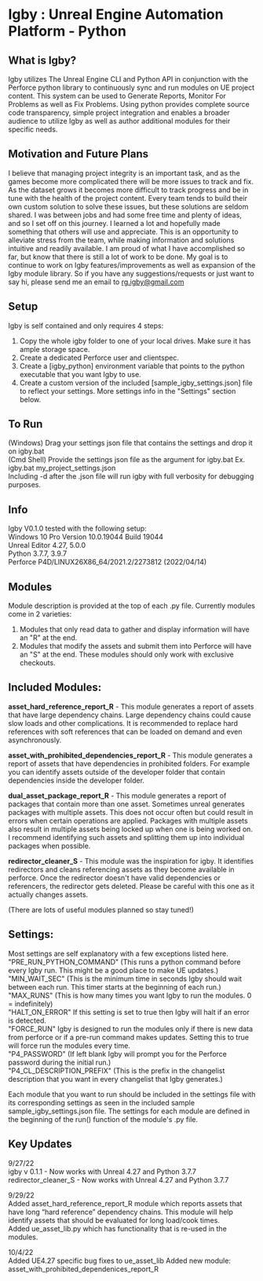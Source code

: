 # Igby : Unreal Engine Automation Platform - Python

## What is Igby?

Igby utilizes The Unreal Engine CLI and Python API in conjunction with the Perforce python library to continuously sync and run modules on UE project content. This system can be used to Generate Reports, Monitor For Problems as well as Fix Problems. Using python provides complete source code transparency, simple project integration and enables a broader audience to utilize Igby as well as author additional modules for their specific needs.

## Motivation and Future Plans

I believe that managing project integrity is an important task, and as the games become more complicated there will be more issues to track and fix. As the dataset grows it becomes more difficult to track progress and be in tune with the health of the project content. Every team tends to build their own custom solution to solve these issues, but these solutions are seldom shared. I was between jobs and had some free time and plenty of ideas, and so I set off on this journey. I learned a lot and hopefully made something that others will use and appreciate. This is an opportunity to alleviate stress from the team, while making information and solutions intuitive and readily available. I am proud of what I have accomplished so far, but know that there is still a lot of work to be done. My goal is to continue to work on Igby features/improvements as well as expansion of the Igby module library. So if you have any suggestions/requests or just want to say hi, please send me an email to rg.igby@gmail.com

## Setup

Igby is self contained and only requires 4 steps:
1. Copy the whole igby folder to one of your local drives. Make sure it has ample storage space.
2. Create a dedicated Perforce user and clientspec.
3. Create a [igby_python] environment variable that points to the python executable that you want Igby to use.
4. Create a custom version of the included [sample_igby_settings.json] file to reflect your settings. More settings info in the "Settings" section below.

## To Run

(Windows) Drag your settings json file that contains the settings and drop it on igby.bat\
(Cmd Shell) Provide the settings json file as the argument for igby.bat Ex. igby.bat my_project_settings.json\
Including -d after the .json file will run igby with full verbosity for debugging purposes.

## Info

Igby V0.1.0 tested with the following setup:\
Windows 10 Pro Version 10.0.19044 Build 19044\
Unreal Editor 4.27, 5.0.0\
Python 3.7.7, 3.9.7\
Perforce P4D/LINUX26X86_64/2021.2/2273812 (2022/04/14)

## Modules

Module description is provided at the top of each .py file.
Currently modules come in 2 varieties:
1. Modules that only read data to gather and display information will have an "R" at the end.
2. Modules that modify the assets and submit them into Perforce will have an "S" at the end. These modules should only work with exclusive checkouts.

## Included Modules: 

**asset_hard_reference_report_R** - This module generates a report of assets that have large dependency chains. Large dependency chains could cause slow loads and other complications. It is recommended to replace hard references with soft references that can be loaded on demand and even asynchronously.

**asset_with_prohibited_dependencies_report_R** - This module generates a report of assets that have dependencies in prohibited folders. For example you can identify assets outside of the developer folder that contain dependencies inside the developer folder.

**dual_asset_package_report_R** - This module generates a report of packages that contain more than one asset. Sometimes unreal generates packages with multiple assets. This does not occur often but could result in errors when certain operations are applied. Packages with multiple assets also result in multiple assets being locked up when one is being worked on. I recommend identifying such assets and splitting them up into individual packages when possible.

**redirector_cleaner_S** - This module was the inspiration for igby. It identifies redirectors and cleans referencing assets as they become available in perforce. Once the redirector doesn't have valid dependencies or referencers, the redirector gets deleted. Please be careful with this one as it actually changes assets.

(There are lots of useful modules planned so stay tuned!)

## Settings:

Most settings are self explanatory with a few exceptions listed here.\
"PRE_RUN_PYTHON_COMMAND" (This runs a python command before every Igby run. This might be a good place to make UE updates.)\
"MIN_WAIT_SEC" (This is the minimum time in seconds Igby should wait between each run. This timer starts at the beginning of each run.)\
"MAX_RUNS" (This is how many times you want Igby to run the modules. 0 = indefinitely)\
"HALT_ON_ERROR" If this setting is set to true then Igby will halt if an error is detected.\
"FORCE_RUN" Igby is designed to run the modules only if there is new data from perforce or if a pre-run command makes updates. Setting this to true will force run the modules every time.\
"P4_PASSWORD" (If left blank Igby will prompt you for the Perforce password during the initial run.)\
"P4_CL_DESCRIPTION_PREFIX" (This is the prefix in the changelist description that you want in every changelist that Igby generates.)

Each module that you want to run should be included in the settings file with its corresponding settings as seen in the included sample sample_igby_settings.json file. The settings for each module are defined in the beginning of the run() function of the module's .py file.

## Key Updates

9/27/22\
igby v 0.1.1 - Now works with Unreal 4.27 and Python 3.7.7\
redirector_cleaner_S - Now works with Unreal 4.27 and Python 3.7.7

9/29/22\
Added asset_hard_reference_report_R module which reports assets that have long “hard reference” dependency chains. This module will help identify assets that should be evaluated for long load/cook times.\
Added ue_asset_lib.py which has functionality that is re-used in the modules.

10/4/22\
Added UE4.27 specific bug fixes to ue_asset_lib
Added new module: asset_with_prohibited_dependenices_report_R



